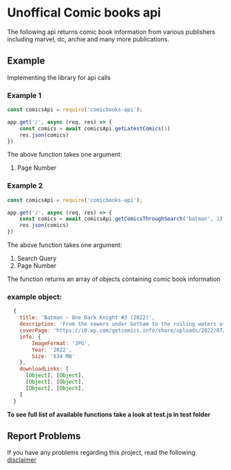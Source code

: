 # Unoffical Comic books api 

The following api returns comic book information from various publishers including marvel, dc, archie and many more publications.

## Example
Implementing the library for api calls  

### Example 1 

```js
const comicsApi = require('comicbooks-api');

app.get('/', async (req, res) => {
    const comics = await comicsApi.getLatestComics(1) 
    res.json(comics)
})
```

The above function takes one argument:  
1. Page Number  

### Example 2  

```js
const comicsApi = require('comicbooks-api');

app.get('/', async (req, res) => {
    const comics = await comicsApi.getComicsThroughSearch('batman', 1) 
    res.json(comics)
})
```
The above function takes one argument: 
1. Search Query 
2. Page Number

The function returns an array of objects containing comic book   information    
### example object:
```js
  {
    title: 'Batman – One Dark Knight #3 (2022)',
    description: 'From the sewers under Gotham to the roiling waters of the harbor, Batman’s march toward Blackgate Prison is nearing its end…but far from being a passive prisoner, E.M.P. has his own mission to fulfill—and there’s no way he’s letting the Dark Knight stop him from carrying it out!',
    coverPage: 'https://i0.wp.com/getcomics.info/share/uploads/2022/07/Batman-One-Dark-Knight-3-2022.jpg?fit=400%2C512&ssl=1',
    info: { 
        ImageFormat: 'JPG', 
        Year: '2022', 
        Size: '634 MB' 
    },
    downloadLinks: [
      [Object], [Object],
      [Object], [Object],
      [Object], [Object],
    ]
  }
```  

**To see full list of available functions take a look at test.js in test folder**

## Report Problems
If you have any problems regarding this project, read the following [disclaimer](https://github.com/yashkathe/download-comicbooks-api/blob/master/DISCLAIMER.md)
